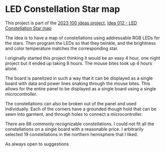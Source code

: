 # LED Constellation Star map

This project is part of the [2023 100 ideas project](https://blog.abluestar.com/projects/2023-100-ideas/), [Idea 012 - LED Constellation Star map](https://blog.abluestar.com/idea012-led-constellation-star-map/)

The idea is to have a map of constellations using addressable RGB LEDs for the stars. Then program the LEDs so that they twinkle, and the brightness and color temperature matches the corresponding star.

I originally started this project thinking it would be an easy 4 hour, one night project but it ended up taking 8 hours. The mouse bites took up 4 hours alone.

The board is panelized in such a way that it can be displayed as a single board with data and power lines snaking through the mouse bites. This allows for the entire panel to be displayed as a single board using a single microcontroller.

The constellations can also be broken out of the panel and used individually. Each of the corners have a grounded though hold that can be sewn into garment, and through holes to connect a microcontroller.

There are 88 commonly recognizable constellations. I could not fit all the constellations on a single board with a reasonable price. I arbitrarily selected 19 constellations in the northern hemisphere that I liked.

As always open to suggestions
